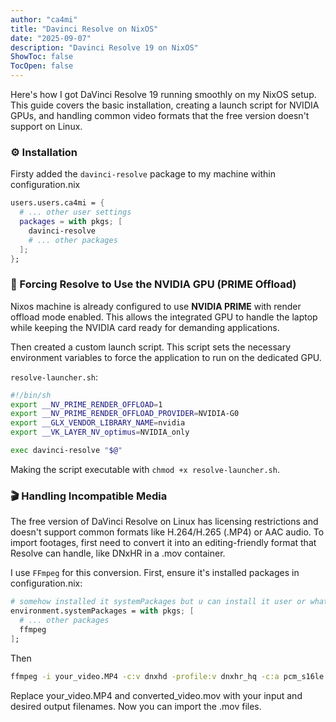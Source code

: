 ```yaml
---
author: "ca4mi"
title: "Davinci Resolve on NixOS"
date: "2025-09-07"
description: "Davinci Resolve 19 on NixOS"
ShowToc: false
TocOpen: false
---
```

Here's how I got DaVinci Resolve 19 running smoothly on my NixOS setup. This guide covers the basic installation, creating a launch script for NVIDIA GPUs, and handling common video formats that the free version doesn't support on Linux.

### ⚙️ Installation
Firsty added the `davinci-resolve` package to my machine within configuration.nix

```nix
users.users.ca4mi = {
  # ... other user settings
  packages = with pkgs; [
    davinci-resolve
    # ... other packages
  ];
};
```

### 🚀 Forcing Resolve to Use the NVIDIA GPU (PRIME Offload)
Nixos machine is already configured to use **NVIDIA PRIME** with render offload mode enabled. This allows the integrated GPU to handle the laptop while keeping the NVIDIA card ready for demanding applications.

Then created a custom launch script. This script sets the necessary environment variables to force the application to run on the dedicated GPU.

`resolve-launcher.sh`:
```sh
#!/bin/sh
export __NV_PRIME_RENDER_OFFLOAD=1
export __NV_PRIME_RENDER_OFFLOAD_PROVIDER=NVIDIA-G0
export __GLX_VENDOR_LIBRARY_NAME=nvidia
export __VK_LAYER_NV_optimus=NVIDIA_only

exec davinci-resolve "$@"
```
Making the script executable with `chmod +x resolve-launcher.sh`.

### 🎬 Handling Incompatible Media
The free version of DaVinci Resolve on Linux has licensing restrictions and doesn't support common formats like H.264/H.265 (.MP4) or AAC audio. To import footages, first need to convert it into an editing-friendly format that Resolve can handle, like DNxHR in a .mov container.

I use `FFmpeg` for this conversion. First, ensure it's installed packages in configuration.nix:
```nix
# somehow installed it systemPackages but u can install it user or whatever 
environment.systemPackages = with pkgs; [
  # ... other packages
  ffmpeg
];
```
Then
```sh
ffmpeg -i your_video.MP4 -c:v dnxhd -profile:v dnxhr_hq -c:a pcm_s16le -pix_fmt yuv422p converted_video.mov
```
Replace your_video.MP4 and converted_video.mov with your input and desired output filenames. Now you can import the .mov files.
